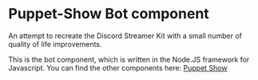 # Puppet-Show Bot component

An attempt to recreate the Discord Streamer Kit with a small number of quality of life improvements.

This is the bot component, which is written in the Node.JS framework for Javascript. You can find the other components here: [Puppet Show](https://github.com/mattweidenhamer/Puppet-Show)
